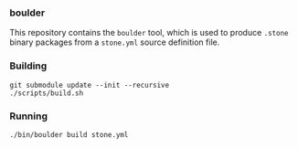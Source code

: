 ### boulder

This repository contains the `boulder` tool, which is used to produce
`.stone` binary packages from a `stone.yml` source definition file.

### Building

    git submodule update --init --recursive
    ./scripts/build.sh

### Running

    ./bin/boulder build stone.yml
